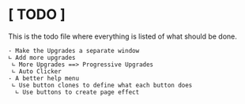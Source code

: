 # [ TODO ]
This is the todo file where everything is listed of what should be done.

```
- Make the Upgrades a separate window
∟ Add more upgrades
 ∟ More Upgrades ==> Progressive Upgrades
 ∟ Auto Clicker
- A better help menu
 ∟ Use button clones to define what each button does
  ∟ Use buttons to create page effect
  ```
